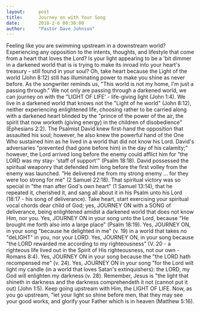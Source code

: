 ```yaml
---
layout:     post
title:      Journey on with Your Song
date:       2018-2-6 00:30:00
author:     "Pastor Dave Johnson"
---
```


Feeling like you are swimming upstream in a downstream world? Experiencing any opposition to the intents, thoughts, and lifestyle that come from a heart that loves the Lord? Is your light appearing to be a 'bit dimmer in a darkened world that is is trying to make its inroad into your heart's treasury - still found in your soul? Oh, take heart because the Light of the world (John 8:12) still has illuminating power to make you shine as never before. As the songwriter reminds us, "This world is not my home, I'm just a passing through." We not only are passing through a darkened world, we can journey on with the "LIGHT OF LIFE' - life-giving light (John 1:4). We live in a darkened world that knows not the "Light of he world" (John 8:12), neither experiencing enlightened life, choosing rather to be carried along with a darkened heart blinded by the "prince of the power of the air, the spirit that now worketh (giving energy) in the children of disobedience" (Ephesians 2:2). The Psalmist David knew first-hand the opposition that assaulted his soul; however, he also knew the powerful hand of the One Who sustained him as he lived in a world that did not know his Lord. David's adversaries "prevented (had gone before him) in the day of his calamity;" however, the Lord arrived long before the enemy could afflict him for "the LORD was my stay- 'staff of support'" (Psalm 18:18). David possessed the spiritual weaponry that defended him long before the first volley from the enemy was launched. "He delivered me from my strong enemy ... for they were too strong for me" (2 Samuel 22:18). That spiritual victory was so special in "the man after God's own heart" (1 Samuel 13:14), that he repeated it, cherished it, and sang all about it in his Psalm unto his Lord (18:17 - his song of deliverance). Take heart, start exercising your spiritual vocal chords dear child of God; yes, JOURNEY ON with a SONG of deliverance, being enlightened amidst a darkened world that does not know Him, nor you. Yes, JOURNEY ON in your song unto the Lord, because "He brought me forth also into a large place" (Psalm 18:19). Yes, JOURNEY ON, in your song "because he delighted in me" (v. 19) in a world that takes no "deLIGHT" in you, nor your LORD. Yes, JOURNEY ON, in your song because "the LORD rewarded me according to my righteousness" (V. 20 - a righteous life lived out in the Spirit of His righteousness, not our own - Romans 8:4). Yes, JOURNEY ON in your song because the "the LORD hath recompensed me" (v. 24). Yes, JOURNEY ON in your song "for the Lord wilt light my candle (in a world that loves Satan's extinquishers): the LORD, my God will enlighten my darkness (v. 28). Remember, Jesus is "the light that shineth in darkness and the darkness comprehendeth it not (cannot put it out) (John 1:5). Keep going upstream with Him, the LIGHT OF LIFE. Now, as you go upstream, "let your light so shine before men, that they may see your good works, and glorify your Father which is in heaven (Matthew 5:16).
